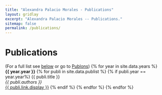 ```yaml
---
title: "Alexandra Palacio Morales - Publications"
layout: gridlay
excerpt: "Alexandra Palacio Morales -- Publications."
sitemap: false
permalink: /publications/
---
```



# Publications



(For a full list see [below](#full-list) or go to [Publons](https://publons.com/researcher/2243867/alexandra-palacio-morales/))
{% for year in site.data.years %}
  <strong>{{ year.year }}</strong>
	{% for publi in site.data.publist %}
		{% if publi.year == year.year%}
  {{ publi.title }} <br /> <em>{{ publi.authors }} </em><br /><a href="{{ publi.link.url }}">{{ publi.link.display }}</a>
		{% endif %} 
	{% endfor %}
{% endfor %}